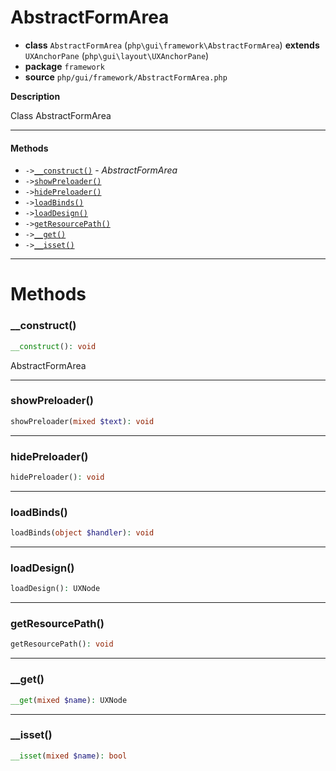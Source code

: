 # AbstractFormArea

- **class** `AbstractFormArea` (`php\gui\framework\AbstractFormArea`) **extends** `UXAnchorPane` (`php\gui\layout\UXAnchorPane`)
- **package** `framework`
- **source** `php/gui/framework/AbstractFormArea.php`

**Description**

Class AbstractFormArea

---

#### Methods

- `->`[`__construct()`](#method-__construct) - _AbstractFormArea_
- `->`[`showPreloader()`](#method-showpreloader)
- `->`[`hidePreloader()`](#method-hidepreloader)
- `->`[`loadBinds()`](#method-loadbinds)
- `->`[`loadDesign()`](#method-loaddesign)
- `->`[`getResourcePath()`](#method-getresourcepath)
- `->`[`__get()`](#method-__get)
- `->`[`__isset()`](#method-__isset)

---
# Methods

<a name="method-__construct"></a>

### __construct()
```php
__construct(): void
```
AbstractFormArea

---

<a name="method-showpreloader"></a>

### showPreloader()
```php
showPreloader(mixed $text): void
```

---

<a name="method-hidepreloader"></a>

### hidePreloader()
```php
hidePreloader(): void
```

---

<a name="method-loadbinds"></a>

### loadBinds()
```php
loadBinds(object $handler): void
```

---

<a name="method-loaddesign"></a>

### loadDesign()
```php
loadDesign(): UXNode
```

---

<a name="method-getresourcepath"></a>

### getResourcePath()
```php
getResourcePath(): void
```

---

<a name="method-__get"></a>

### __get()
```php
__get(mixed $name): UXNode
```

---

<a name="method-__isset"></a>

### __isset()
```php
__isset(mixed $name): bool
```